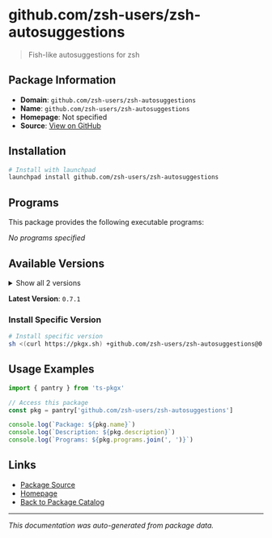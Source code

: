 # github.com/zsh-users/zsh-autosuggestions

> Fish-like autosuggestions for zsh

## Package Information

- **Domain**: `github.com/zsh-users/zsh-autosuggestions`
- **Name**: `github.com/zsh-users/zsh-autosuggestions`
- **Homepage**: Not specified
- **Source**: [View on GitHub](https://github.com/pkgxdev/pantry/tree/main/projects/github.com/zsh-users/zsh-autosuggestions/package.yml)

## Installation

```bash
# Install with launchpad
launchpad install github.com/zsh-users/zsh-autosuggestions
```

## Programs

This package provides the following executable programs:

*No programs specified*

## Available Versions

<details>
<summary>Show all 2 versions</summary>

- `0.7.1`, `0.7.0`

</details>

**Latest Version**: `0.7.1`

### Install Specific Version

```bash
# Install specific version
sh <(curl https://pkgx.sh) +github.com/zsh-users/zsh-autosuggestions@0.7.1 -- $SHELL -i
```

## Usage Examples

```typescript
import { pantry } from 'ts-pkgx'

// Access this package
const pkg = pantry['github.com/zsh-users/zsh-autosuggestions']

console.log(`Package: ${pkg.name}`)
console.log(`Description: ${pkg.description}`)
console.log(`Programs: ${pkg.programs.join(', ')}`)
```

## Links

- [Package Source](https://github.com/pkgxdev/pantry/tree/main/projects/github.com/zsh-users/zsh-autosuggestions/package.yml)
- [Homepage](#)
- [Back to Package Catalog](../../../package-catalog.md)

---

*This documentation was auto-generated from package data.*
